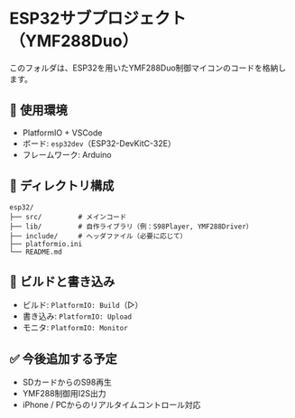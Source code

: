 # ESP32サブプロジェクト（YMF288Duo）

このフォルダは、ESP32を用いたYMF288Duo制御マイコンのコードを格納します。

## 🔧 使用環境

- PlatformIO + VSCode
- ボード: `esp32dev`（ESP32-DevKitC-32E）
- フレームワーク: Arduino

## 📁 ディレクトリ構成

```
esp32/
├── src/         # メインコード
├── lib/         # 自作ライブラリ（例：S98Player, YMF288Driver）
├── include/     # ヘッダファイル（必要に応じて）
├── platformio.ini
└── README.md
```

## 🚀 ビルドと書き込み

- ビルド: `PlatformIO: Build`（▷）
- 書き込み: `PlatformIO: Upload`
- モニタ: `PlatformIO: Monitor`

## ✅ 今後追加する予定

- SDカードからのS98再生
- YMF288制御用I2S出力
- iPhone / PCからのリアルタイムコントロール対応

